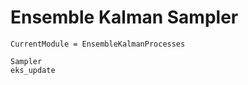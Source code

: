# Ensemble Kalman Sampler

```@meta
CurrentModule = EnsembleKalmanProcesses
```

```@docs
Sampler
eks_update
```